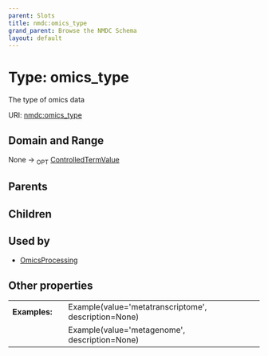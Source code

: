 ```yaml
---
parent: Slots
title: nmdc:omics_type
grand_parent: Browse the NMDC Schema
layout: default
---
```


# Type: omics_type


The type of omics data

URI: [nmdc:omics_type](https://microbiomedata/meta/omics_type)

## Domain and Range

None ->  <sub>OPT</sub> [ControlledTermValue](ControlledTermValue.md)

## Parents


## Children


## Used by

 * [OmicsProcessing](OmicsProcessing.md)

## Other properties

|  |  |  |
| --- | --- | --- |
| **Examples:** | | Example(value='metatranscriptome', description=None) |
|  | | Example(value='metagenome', description=None) |

